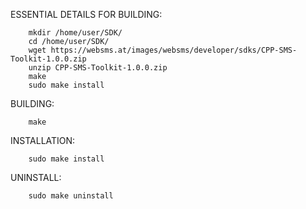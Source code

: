 ESSENTIAL DETAILS FOR BUILDING:
	    
	    mkdir /home/user/SDK/
	    cd /home/user/SDK/
	    wget https://websms.at/images/websms/developer/sdks/CPP-SMS-Toolkit-1.0.0.zip
	    unzip CPP-SMS-Toolkit-1.0.0.zip
	    make
	    sudo make install

BUILDING:	    
	    
	    make
		
INSTALLATION:	    
	    
	    sudo make install
	   
UNINSTALL:
		
	    sudo make uninstall


